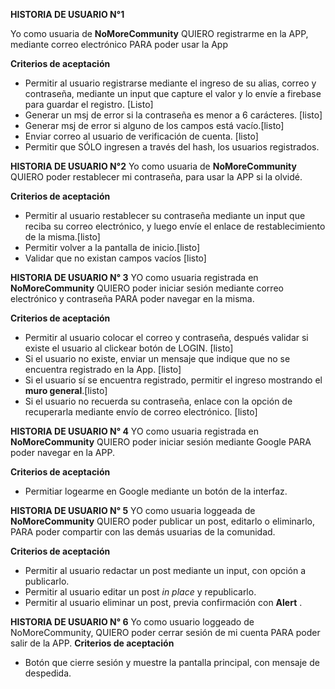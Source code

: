 **HISTORIA DE USUARIO N°1**

Yo como usuaria de **NoMoreCommunity** QUIERO registrarme en la APP, mediante correo electrónico PARA poder usar la App

**Criterios de aceptación**
- Permitir al usuario registrarse mediante el ingreso de su alias, correo y contraseña, mediante un input  que capture el valor y lo envíe a firebase para guardar el registro. [Listo]
- Generar un msj de error si la contraseña es menor a 6 carácteres. [listo]
- Generar msj de error si alguno de los campos está vacío.[listo]
- Enviar correo al usuario de verificación de cuenta. [listo]
- Permitir que SÓLO ingresen a través del hash, los usuarios registrados.

**HISTORIA DE USUARIO N°2**
Yo como usuaria de **NoMoreCommunity** QUIERO poder restablecer mi contraseña, para usar la APP si la olvidé.

**Criterios de aceptación**
- Permitir al usuario restablecer su contraseña mediante un input que reciba su correo electrónico, y luego envíe el enlace de restablecimiento de la misma.[listo]
- Permitir volver a la pantalla de inicio.[listo]
- Validar que no existan campos vacíos [listo]


**HISTORIA DE USUARIO N° 3** 
YO como usuaria registrada en **NoMoreCommunity** QUIERO poder iniciar sesión mediante correo electrónico y contraseña PARA poder navegar en la misma.

**Criterios de aceptación**
- Permitir al usuario colocar el correo y contraseña, después validar si existe el usuario al clickear botón de LOGIN. [listo]
- Si el usuario no existe, enviar un mensaje que indique que no se encuentra registrado en la App. [listo]
- Si el usuario sí se encuentra registrado, permitir el ingreso mostrando el **muro general**.[listo]
- Si el usuario no recuerda su contraseña, enlace con la opción de recuperarla mediante envío de correo electrónico. [listo]

**HISTORIA DE USUARIO N° 4** 
YO como usuaria registrada en **NoMoreCommunity** QUIERO poder iniciar sesión mediante Google PARA poder navegar en la APP.

**Criterios de aceptación**
- Permitiar logearme en Google mediante un botón de la interfaz.

**HISTORIA DE USUARIO N° 5** 
YO como usuaria loggeada de **NoMoreCommunity** QUIERO poder publicar un post, editarlo o eliminarlo, PARA poder compartir con las demás usuarias de la comunidad.

**Criterios de aceptación**
- Permitir al usuario redactar un post mediante un input, con opción a publicarlo.
- Permitir al usuario editar un post *in place* y republicarlo.
- Permitir al usuario eliminar un post, previa confirmación con **Alert** . 

**HISTORIA DE USUARIO N° 6**
Yo como usuario loggeado de NoMoreCommunity, QUIERO poder cerrar sesión de mi cuenta PARA poder salir de la APP.
**Criterios de aceptación**
- Botón que cierre sesión y muestre la pantalla principal, con mensaje de despedida.
